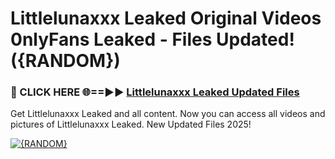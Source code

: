# Littlelunaxxx Leaked Original Videos 0nlyFans Leaked - Files Updated! ({RANDOM})

<h3>🔴 CLICK HERE 🌐==►► <a href="https://betterlinks.top/A2PfLJ" rel="nofollow">Littlelunaxxx Leaked Updated Files</a></h3>

Get Littlelunaxxx Leaked and all content. Now you can access all videos and pictures of Littlelunaxxx Leaked. New Updated Files 2025!

[![{RANDOM}](https://i.imgur.com/ppqm5kG.gif)](https://betterlinks.top/A2PfLJ)